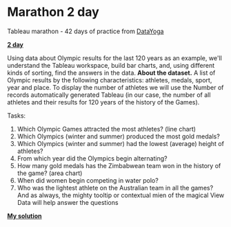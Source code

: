 # Marathon 2 day

Tableau marathon - 42 days of practice from [DataYoga](https://tableau.pro/bookofmarathon42)

[**2 day**](https://tableau.pro/m02)

Using data about Olympic results for the last 120 years as an example, we'll understand the Tableau workspace, build bar charts, and, using different kinds of sorting, find the answers in the data.
**About the dataset.**
A list of Olympic results by the following characteristics: athletes, medals, sport, year and place. To display the number of athletes we will use the Number of records automatically generated Tableau (in our case, the number of all athletes and their results for 120 years of the history of the Games).

Tasks:
1. Which Olympic Games attracted the most athletes? (line chart)
2. Which Olympics (winter and summer) produced the most gold medals?
3. Which Olympics (winter and summer) had the lowest (average) height of athletes?
4. From which year did the Olympics begin alternating?
5. How many gold medals has the Zimbabwean team won in the history of the game? (area chart)
6. When did women begin competing in water polo?
7. Who was the lightest athlete on the Australian team in all the games?
And as always, the mighty tooltip or contextual mien of the magical View Data will help answer the questions

[**My solution**](https://public.tableau.com/app/profile/resong/viz/Day2_16875189665860/TableauMarathon-DataYoga-Day2)
